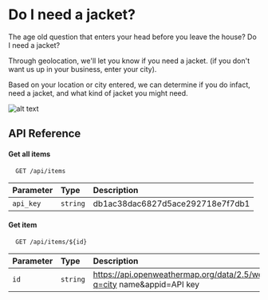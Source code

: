 # Do I need a jacket?

The age old question that enters your head before you leave the house? Do I need a jacket?

Through geolocation, we'll let you know if you need a jacket.
(if you don't want us up in your business, enter your city).

Based on your location or city entered, we can determine if you do infact, need a jacket, and what kind of jacket you might need.


![alt text](http://images/DINAJ-MEDIA-QUERY.jpeg)



## API Reference

#### Get all items

```http
  GET /api/items
```

| Parameter | Type     | Description                |
| :-------- | :------- | :------------------------- |
| `api_key` | `string` | db1ac38dac6827d5ace292718e7f7db1 |

#### Get item

```http
  GET /api/items/${id}
```

| Parameter | Type     | Description                       |
| :-------- | :------- | :-------------------------------- |
| `id`      | `string` | https://api.openweathermap.org/data/2.5/weather?q=city name&appid=API key|

